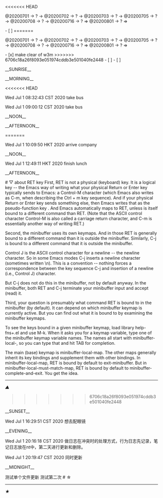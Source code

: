 <link rel="stylesheet"  type="text/css" href="s-activity.css"/>
<<<<<<< HEAD
<p class=todo>@20200701 → ? → @20200702 → ? → @20200703 → ? → @20200705 → ? → @20200708 → ? → @20200716 → ? ⇒ @20200801 → ? ⇒ </p>
- [ ]    
=======
<p class="todo">@20200701 → ? → @20200702 → ? → @20200703 → ? → @20200705 → ? → @20200708 → ? → @20200716 → ? ⇒ @20200801 → ? ⇒ </p>
- [x] make clear of w3m    
>>>>>>> 6706c18a26f8093e051974cddb3e501040fe2448
- [ ]    
- [ ]    

<p class="tb">__SUNRISE__</p>
<p class="tb">__MORNING__</p>
<<<<<<< HEAD
<p class="ac">Wed Jul  1 08:32:43 CST 2020 take bus</p>
<p class="ac">Wed Jul  1 09:00:12 CST 2020 take bus</p>
<p class="tb">__NOON__</p>
<p class="tb">__AFTERNOON__</p>
=======
<p class="ac">Wed Jul  1 10:09:50 HKT 2020 arrive company</p>
<p class="tb">__NOON__</p>
<p class="ac">Wed Jul  1 12:49:11 HKT 2020 finish lunch</p>
<p class="tb">__AFTERNOON__</p>
# ▽  about RET key 
First, RET is not a physical (keyboard) key. It is a logical key -- the Emacs way of writing what your physical Return or Enter key
typically sends to Emacs: a Control-M character (which Emacs also writes as C-m, when describing the Ctrl + m key sequence). And if your
physical Return or Enter key sends something else, then Emacs writes that as the pseudo-function key <return>. And Emacs automatically maps
<return> to RET, unless <return> is itself bound to a different command than RET. (Note that the ASCII control character Control-M is also
called a carriage return character, and C-m is essentially another way of writing RET.)

Second, the minibuffer uses its own keymaps. And in those RET is generally bound to a different command than it is outside the minibuffer.
Similarly, C-j is bound to a different command that it is outside the minibuffer.

Control J is the ASCII control character for a newline -- the newline character. So in some Emacs modes C-j inserts a newline character
(sometimes written \n). This is a convention -- nothing forces a correspondence between the key sequence C-j and insertion of a newline
(i.e., Control J) character.

But C-j does not do this in the minibuffer, not by default anyway. In the minibuffer, both RET and C-j terminate your minibuffer input and
accept (read) it.

Third, your question is presumably what command RET is bound to in the minibuffer (by default). It can depend on which minibuffer keymap is
currently active. But you can find out what it is bound to by examining the minibuffer keymaps.

To see the keys bound in a given minibuffer keymap, load library help-fns+.el and use M-k. When it asks you for a keymap variable, type one
of the minibuffer keymap variable names. The names all start with minibuffer-local-, so you can type that and hit TAB for completion.

The main (base) keymap is minibuffer-local-map. The other maps generally inherit its key bindings and supplement them with other bindings.
In minibuffer-local-map, RET is bound by default to exit-minibuffer. But in minibuffer-local-must-match-map, RET is bound by default to
minibuffer-complete-and-exit. You get the idea.

---
_▲_
>>>>>>> 6706c18a26f8093e051974cddb3e501040fe2448
<p class="tb">__SUNSET__</p>
<p class="ac">Wed Jul  1 16:29:51 CST 2020 想去配眼镜</p>
<p class="tb">__EVENING__</p>
<p class="ac">Wed Jul  1 20:16:18 CST 2020 做日志在冲突时的处理方式，行为日志先记录，笔记日志放在nt中，第二天进行更新和删除。</p>
<p class="ac">Wed Jul  1 20:19:47 CST 2020 同时更新</p>
<p class="tb">__MIDNIGHT__</p>
测试单个文件更新
测试第二次
# ☆   

---
_★_
